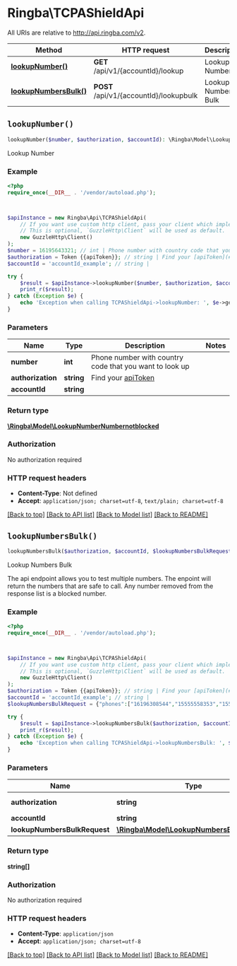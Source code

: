 # Ringba\TCPAShieldApi

All URIs are relative to http://api.ringba.com/v2.

Method | HTTP request | Description
------------- | ------------- | -------------
[**lookupNumber()**](TCPAShieldApi.md#lookupNumber) | **GET** /api/v1/{accountId}/lookup | Lookup Number
[**lookupNumbersBulk()**](TCPAShieldApi.md#lookupNumbersBulk) | **POST** /api/v1/{accountId}/lookupbulk | Lookup Numbers Bulk


## `lookupNumber()`

```php
lookupNumber($number, $authorization, $accountId): \Ringba\Model\LookupNumberNumbernotblocked
```

Lookup Number

### Example

```php
<?php
require_once(__DIR__ . '/vendor/autoload.php');



$apiInstance = new Ringba\Api\TCPAShieldApi(
    // If you want use custom http client, pass your client which implements `GuzzleHttp\ClientInterface`.
    // This is optional, `GuzzleHttp\Client` will be used as default.
    new GuzzleHttp\Client()
);
$number = 16195643321; // int | Phone number with country code that you want to look up
$authorization = Token {{apiToken}}; // string | Find your [apiToken](#get-or-create-api-token)
$accountId = 'accountId_example'; // string | 

try {
    $result = $apiInstance->lookupNumber($number, $authorization, $accountId);
    print_r($result);
} catch (Exception $e) {
    echo 'Exception when calling TCPAShieldApi->lookupNumber: ', $e->getMessage(), PHP_EOL;
}
```

### Parameters

Name | Type | Description  | Notes
------------- | ------------- | ------------- | -------------
 **number** | **int**| Phone number with country code that you want to look up |
 **authorization** | **string**| Find your [apiToken](#get-or-create-api-token) |
 **accountId** | **string**|  |

### Return type

[**\Ringba\Model\LookupNumberNumbernotblocked**](../Model/LookupNumberNumbernotblocked.md)

### Authorization

No authorization required

### HTTP request headers

- **Content-Type**: Not defined
- **Accept**: `application/json; charset=utf-8`, `text/plain; charset=utf-8`

[[Back to top]](#) [[Back to API list]](../../README.md#endpoints)
[[Back to Model list]](../../README.md#models)
[[Back to README]](../../README.md)

## `lookupNumbersBulk()`

```php
lookupNumbersBulk($authorization, $accountId, $lookupNumbersBulkRequest): string[]
```

Lookup Numbers Bulk

The api endpoint allows you to test multiple numbers. The enpoint will return the numbers that are safe to call. Any number removed from the response list is a blocked number.

### Example

```php
<?php
require_once(__DIR__ . '/vendor/autoload.php');



$apiInstance = new Ringba\Api\TCPAShieldApi(
    // If you want use custom http client, pass your client which implements `GuzzleHttp\ClientInterface`.
    // This is optional, `GuzzleHttp\Client` will be used as default.
    new GuzzleHttp\Client()
);
$authorization = Token {{apiToken}}; // string | Find your [apiToken](#get-or-create-api-token)
$accountId = 'accountId_example'; // string | 
$lookupNumbersBulkRequest = {"phones":["16196308544","15555558353","15555555555","15555552740","15555552741","15555552738","16196308541"]}; // \Ringba\Model\LookupNumbersBulkRequest | 

try {
    $result = $apiInstance->lookupNumbersBulk($authorization, $accountId, $lookupNumbersBulkRequest);
    print_r($result);
} catch (Exception $e) {
    echo 'Exception when calling TCPAShieldApi->lookupNumbersBulk: ', $e->getMessage(), PHP_EOL;
}
```

### Parameters

Name | Type | Description  | Notes
------------- | ------------- | ------------- | -------------
 **authorization** | **string**| Find your [apiToken](#get-or-create-api-token) |
 **accountId** | **string**|  |
 **lookupNumbersBulkRequest** | [**\Ringba\Model\LookupNumbersBulkRequest**](../Model/LookupNumbersBulkRequest.md)|  |

### Return type

**string[]**

### Authorization

No authorization required

### HTTP request headers

- **Content-Type**: `application/json`
- **Accept**: `application/json; charset=utf-8`

[[Back to top]](#) [[Back to API list]](../../README.md#endpoints)
[[Back to Model list]](../../README.md#models)
[[Back to README]](../../README.md)
